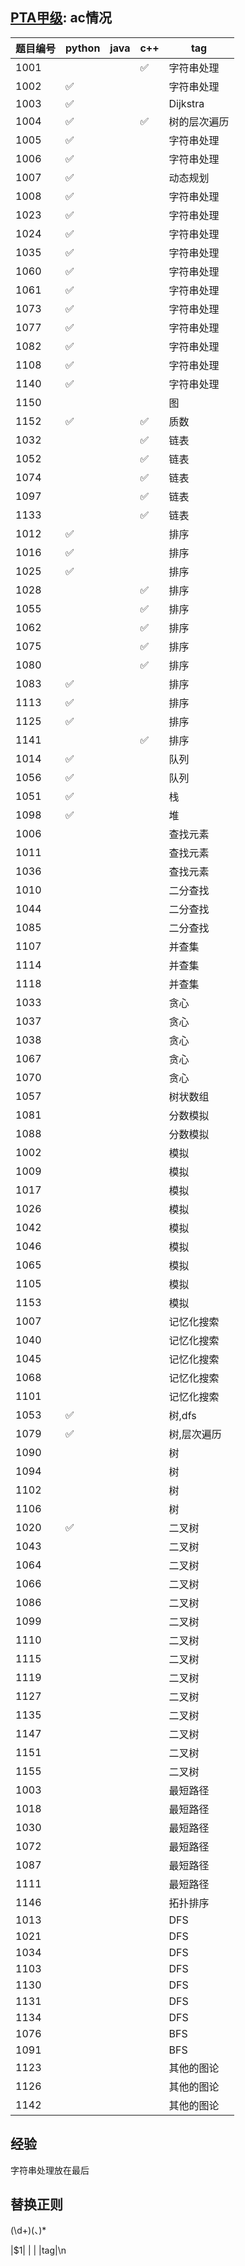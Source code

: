 ## [PTA甲级](https://pintia.cn/problem-sets/994805342720868352): ac情况
|题目编号|python|java|c++|tag|
|----|----|----|----|----|
|1001| | |:white_check_mark:|字符串处理|
|1002|:white_check_mark:| | |字符串处理|
|1003|:white_check_mark:| | |Dijkstra|
|1004|:white_check_mark:| |:white_check_mark:|树的层次遍历|
|1005|:white_check_mark:| | |字符串处理|
|1006|:white_check_mark:| | |字符串处理|
|1007|:white_check_mark:| | |动态规划|
|1008|:white_check_mark:| | |字符串处理|
|1023|:white_check_mark:| | |字符串处理|
|1024|:white_check_mark:| | |字符串处理|
|1035|:white_check_mark:| | |字符串处理|
|1060|:white_check_mark:| | |字符串处理|
|1061|:white_check_mark:| | |字符串处理|
|1073|:white_check_mark:| | |字符串处理|
|1077|:white_check_mark:| | |字符串处理|
|1082|:white_check_mark:| | |字符串处理|
|1108|:white_check_mark:| | |字符串处理|
|1140|:white_check_mark:| | |字符串处理|
|1150| | | |图|
|1152|:white_check_mark:| |:white_check_mark:|质数|
|1032| | |:white_check_mark:|链表|
|1052| | |:white_check_mark:|链表|
|1074| | |:white_check_mark:|链表|
|1097| | |:white_check_mark:|链表|
|1133| | |:white_check_mark:|链表|
|1012|:white_check_mark:| | |排序|
|1016|:white_check_mark:| | |排序|
|1025|:white_check_mark:| | |排序|
|1028| | |:white_check_mark:|排序|
|1055| | |:white_check_mark:|排序|
|1062| | |:white_check_mark:|排序|
|1075| | |:white_check_mark:|排序|
|1080| | |:white_check_mark:|排序|
|1083|:white_check_mark:| | |排序|
|1113|:white_check_mark:| | |排序|
|1125|:white_check_mark:| | |排序|
|1141| | |:white_check_mark:|排序|
|1014|:white_check_mark: | | |队列|
|1056|:white_check_mark: | | |队列|
|1051|:white_check_mark: | | |栈|
|1098|:white_check_mark: | | |堆|
|1006| | | |查找元素|
|1011| | | |查找元素|
|1036| | | |查找元素|
|1010| | | |二分查找|
|1044| | | |二分查找|
|1085| | | |二分查找|
|1107| | | |并查集|
|1114| | | |并查集|
|1118| | | |并查集|
|1033| | | |贪心|
|1037| | | |贪心|
|1038| | | |贪心|
|1067| | | |贪心|
|1070| | | |贪心|
|1057| | | |树状数组|
|1081| | | |分数模拟|
|1088| | | |分数模拟|
|1002| | | |模拟|
|1009| | | |模拟|
|1017| | | |模拟|
|1026| | | |模拟|
|1042| | | |模拟|
|1046| | | |模拟|
|1065| | | |模拟|
|1105| | | |模拟|
|1153| | | |模拟|
|1007| | | |记忆化搜索|
|1040| | | |记忆化搜索|
|1045| | | |记忆化搜索|
|1068| | | |记忆化搜索|
|1101| | | |记忆化搜索|
|1053|:white_check_mark: | | |树,dfs|
|1079|:white_check_mark: | | |树,层次遍历|
|1090| | | |树|
|1094| | | |树|
|1102| | | |树|
|1106| | | |树|
|1020|:white_check_mark: | | |二叉树|
|1043| | | |二叉树|
|1064| | | |二叉树|
|1066| | | |二叉树|
|1086| | | |二叉树|
|1099| | | |二叉树|
|1110| | | |二叉树|
|1115| | | |二叉树|
|1119| | | |二叉树|
|1127| | | |二叉树|
|1135| | | |二叉树|
|1147| | | |二叉树|
|1151| | | |二叉树|
|1155| | | |二叉树|
|1003| | | |最短路径|
|1018| | | |最短路径|
|1030| | | |最短路径|
|1072| | | |最短路径|
|1087| | | |最短路径|
|1111| | | |最短路径|
|1146| | | |拓扑排序|
|1013| | | |DFS|
|1021| | | |DFS|
|1034| | | |DFS|
|1103| | | |DFS|
|1130| | | |DFS|
|1131| | | |DFS|
|1134| | | |DFS|
|1076| | | |BFS|
|1091| | | |BFS|
|1123| | | |其他的图论|
|1126| | | |其他的图论|
|1142| | | |其他的图论|

## 经验
字符串处理放在最后

## 替换正则
(\d+)(、)*

|$1| | | |tag|\n
